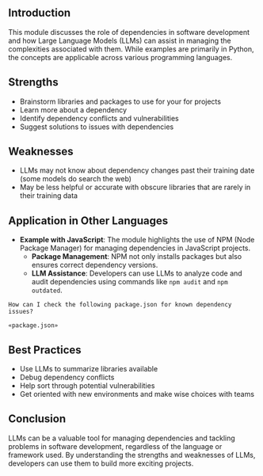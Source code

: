 ## Introduction
This module discusses the role of dependencies in software development and how Large Language Models (LLMs) can assist in managing the complexities associated with them. While examples are primarily in Python, the concepts are applicable across various programming languages.

## Strengths
- Brainstorm libraries and packages to use for your for projects
- Learn more about a dependency
- Identify dependency conflicts and vulnerabilities
- Suggest solutions to issues with dependencies

## Weaknesses
- LLMs may not know about dependency changes past their training date (some models do search the web)
- May be less helpful or accurate with obscure libraries that are rarely in their training data
## Application in Other Languages
- **Example with JavaScript**: The module highlights the use of NPM (Node Package Manager) for managing dependencies in JavaScript projects.
  - **Package Management**: NPM not only installs packages but also ensures correct dependency versions.
  - **LLM Assistance**: Developers can use LLMs to analyze code and audit dependencies using commands like `npm audit` and `npm outdated`.

```
How can I check the following package.json for known dependency issues?

«package.json»
```
## Best Practices
- Use LLMs to summarize libraries available
- Debug dependency conflicts
- Help sort through potential vulnerabilities
- Get oriented with new environments and make wise choices with teams

## Conclusion

LLMs can be a valuable tool for managing dependencies and tackling problems in software development, regardless of the language or framework used. By understanding the strengths and weaknesses of LLMs, developers can use them to build more exciting projects.